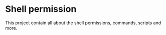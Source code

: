 # Shell permission

This project contain all about the shell permissions, commands, scripts and more.
